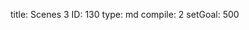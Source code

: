 title:          Scenes 3
ID:             130
type:           md
compile:        2
setGoal:        500


